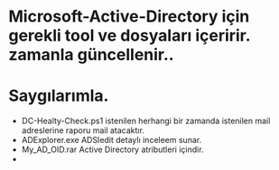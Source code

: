 # Microsoft-Active-Directory için gerekli tool ve dosyaları içeririr. zamanla güncellenir..
# Saygılarımla.

- DC-Healty-Check.ps1 istenilen herhangi bir zamanda istenilen mail adreslerine raporu mail atacaktır.
- ADExplorer.exe ADSIedit detaylı inceleem sunar.
- My_AD_OID.rar Active Directory atributleri içindir.
-
